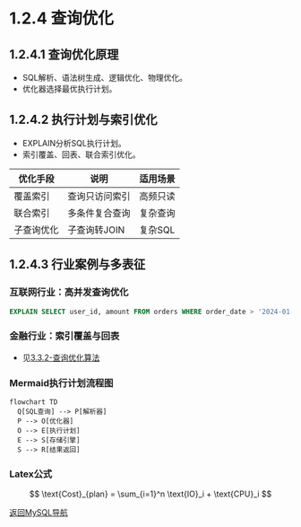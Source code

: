 # 1.2.4 查询优化

## 1.2.4.1 查询优化原理

- SQL解析、语法树生成、逻辑优化、物理优化。
- 优化器选择最优执行计划。

## 1.2.4.2 执行计划与索引优化

- EXPLAIN分析SQL执行计划。
- 索引覆盖、回表、联合索引优化。

| 优化手段 | 说明 | 适用场景 |
|----------|------|----------|
| 覆盖索引 | 查询只访问索引 | 高频只读 |
| 联合索引 | 多条件复合查询 | 复杂查询 |
| 子查询优化 | 子查询转JOIN | 复杂SQL |

## 1.2.4.3 行业案例与多表征

### 互联网行业：高并发查询优化

```sql
EXPLAIN SELECT user_id, amount FROM orders WHERE order_date > '2024-01-01' AND user_id = 123;
```

### 金融行业：索引覆盖与回表

- 见[3.3.2-查询优化算法](../../3-数据模型与算法/3.3-算法实现/3.3.2-查询优化算法.md)

### Mermaid执行计划流程图

```mermaid
flowchart TD
  Q[SQL查询] --> P[解析器]
  P --> O[优化器]
  O --> E[执行计划]
  E --> S[存储引擎]
  S --> R[结果返回]
```

### Latex公式

$$
\text{Cost}_{plan} = \sum_{i=1}^n \text{IO}_i + \text{CPU}_i
$$

[返回MySQL导航](README.md)
